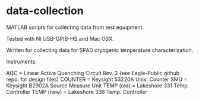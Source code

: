 # data-collection
MATLAB scripts for collecting data from test equipment.

Tested with NI USB-GPIB-HS and Mac OSX.

Written for collecting data for SPAD cryogenic temperature characterization.

Instruments:

AQC = Linear Active Quenching Circuit Rev. 2 (see Eagle-Public github repo. for design files)
COUNTER = Keysight 53220A Univ. Counter
SMU = Keysight B2902A Source Measure Unit
TEMP (old) = Lakeshore 331 Temp. Controller
TEMP (new) = Lakeshore 336 Temp. Controller